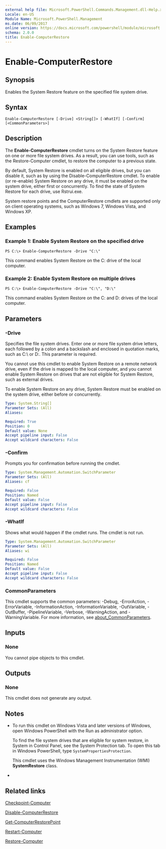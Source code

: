 ```yaml
---
external help file: Microsoft.PowerShell.Commands.Management.dll-Help.xml
Locale: en-US
Module Name: Microsoft.PowerShell.Management
ms.date: 06/09/2017
online version: https://docs.microsoft.com/powershell/module/microsoft.powershell.management/enable-computerrestore?view=powershell-5.1&WT.mc_id=ps-gethelp
schema: 2.0.0
title: Enable-ComputerRestore
---
```


# Enable-ComputerRestore

## Synopsis
Enables the System Restore feature on the specified file system drive.

## Syntax

```
Enable-ComputerRestore [-Drive] <String[]> [-WhatIf] [-Confirm] [<CommonParameters>]
```

## Description
The **Enable-ComputerRestore** cmdlet turns on the System Restore feature on one or more file system drives.
As a result, you can use tools, such as the Restore-Computer cmdlet, to restore the computer to a previous state.

By default, System Restore is enabled on all eligible drives, but you can disable it, such as by using the Disable-ComputerRestore cmdlet.
To enable (or re-enable) System Restore on any drive, it must be enabled on the system drive, either first or concurrently.
To find the state of System Restore for each drive, use Rstrui.exe.

System restore points and the ComputerRestore cmdlets are supported only on client operating systems, such as Windows 7, Windows Vista, and Windows XP.

## Examples

### Example 1: Enable System Restore on the specified drive

```
PS C:\> Enable-ComputerRestore -Drive "C:\"
```

This command enables System Restore on the C: drive of the local computer.

### Example 2: Enable System Restore on multiple drives

```
PS C:\> Enable-ComputerRestore -Drive "C:\", "D:\"
```

This command enables System Restore on the C: and D: drives of the local computer.

## Parameters

### -Drive
Specifies the file system drives.
Enter one or more file system drive letters, each followed by a colon and a backslash and enclosed in quotation marks, such as C:\ or D:\.
This parameter is required.

You cannot use this cmdlet to enable System Restore on a remote network drive, even if the drive is mapped to the local computer, and you cannot enable System Restore on drives that are not eligible for System Restore, such as external drives.

To enable System Restore on any drive, System Restore must be enabled on the system drive, either before or concurrently.

```yaml
Type: System.String[]
Parameter Sets: (All)
Aliases:

Required: True
Position: 0
Default value: None
Accept pipeline input: False
Accept wildcard characters: False
```

### -Confirm
Prompts you for confirmation before running the cmdlet.

```yaml
Type: System.Management.Automation.SwitchParameter
Parameter Sets: (All)
Aliases: cf

Required: False
Position: Named
Default value: False
Accept pipeline input: False
Accept wildcard characters: False
```

### -WhatIf
Shows what would happen if the cmdlet runs.
The cmdlet is not run.

```yaml
Type: System.Management.Automation.SwitchParameter
Parameter Sets: (All)
Aliases: wi

Required: False
Position: Named
Default value: False
Accept pipeline input: False
Accept wildcard characters: False
```

### CommonParameters
This cmdlet supports the common parameters: -Debug, -ErrorAction, -ErrorVariable, -InformationAction, -InformationVariable, -OutVariable, -OutBuffer, -PipelineVariable, -Verbose, -WarningAction, and -WarningVariable. For more information, see [about_CommonParameters](https://go.microsoft.com/fwlink/?LinkID=113216).

## Inputs

### None
You cannot pipe objects to this cmdlet.

## Outputs

### None
This cmdlet does not generate any output.

## Notes

* To run this cmdlet on Windows Vista and later versions of Windows, open Windows PowerShell with the Run as administrator option.

  To find the file system drives that are eligible for system restore, in System in Control Panel, see the System Protection tab.
To open this tab in Windows PowerShell, type `SystemPropertiesProtection`.

  This cmdlet uses the Windows Management Instrumentation (WMI) **SystemRestore** class.

*

## Related links

[Checkpoint-Computer](Checkpoint-Computer.md)

[Disable-ComputerRestore](Disable-ComputerRestore.md)

[Get-ComputerRestorePoint](Get-ComputerRestorePoint.md)

[Restart-Computer](Restart-Computer.md)

[Restore-Computer](Restore-Computer.md)
